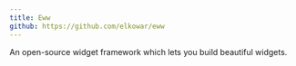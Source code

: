 ```yaml
---
title: Eww
github: https://github.com/elkowar/eww
---
```


An open-source widget framework which lets you build beautiful widgets. 

